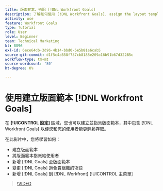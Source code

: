 ```yaml
---
title: 版面範本，搭配 [!DNL Workfront Goals]
description: 了解如何使用 [!DNL Workfront Goals], assign the layout template to users, and change [!DNL Goals] 術語，以符合您的組織。
activity: use
feature: Workfront Goals
type: Tutorial
role: User
level: Beginner
team: Technical Marketing
kt: 8896
exl-id: 6ece64db-3d96-4b14-bbd0-5e5b81e6cab5
source-git-commit: d1f5c4a558f737cb8188e209a16b91b67d32285c
workflow-type: tm+mt
source-wordcount: '80'
ht-degree: 0%

---
```


# 使用建立版面範本 [!DNL Workfront Goals]

在 **[!UICONTROL 設定]** 區域，您也可以建立並指派版面範本，其中包含 [!DNL Workfront Goals] 以便您和您的使用者能更輕鬆存取。

在此影片中，您將學習如何：

* 建立版面範本
* 將版面範本指派給使用者
* 新增 [!DNL Goals] 至版面範本
* 變更 [!DNL Goals] 適合貴組織的術語
* 新增 [!DNL Goals] 到 [!DNL Workfront] [!UICONTROL 主菜單]

>[!VIDEO](https://video.tv.adobe.com/v/335190/?quality=12)

<!--
Learn more graphic
-->
